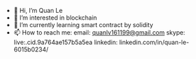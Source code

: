 - 👋 Hi, I’m Quan Le
- 👀 I’m interested in blockchain
- 🌱 I’m currently learning smart contract by solidity
- 📫 How to reach me:
  email: quanlv161199@gmail.com
  skype: live:.cid.9a764ae157b5a5ea
  linkedin: linkedin.com/in/quan-le-6015b0234/
